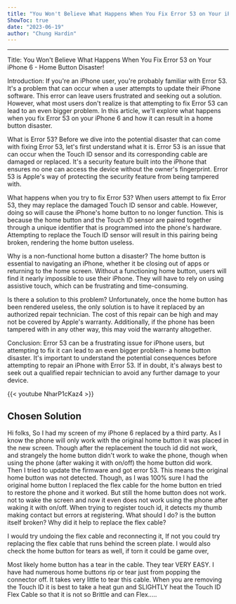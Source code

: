 ```yaml
---
title: "You Won't Believe What Happens When You Fix Error 53 on Your iPhone 6 - Home Button Disaster!"
ShowToc: true 
date: "2023-06-19"
author: "Chung Hardin"
---
```

*****
Title: You Won't Believe What Happens When You Fix Error 53 on Your iPhone 6 - Home Button Disaster!

Introduction:
If you're an iPhone user, you're probably familiar with Error 53. It's a problem that can occur when a user attempts to update their iPhone software. This error can leave users frustrated and seeking out a solution. However, what most users don't realize is that attempting to fix Error 53 can lead to an even bigger problem. In this article, we'll explore what happens when you fix Error 53 on your iPhone 6 and how it can result in a home button disaster.

What is Error 53?
Before we dive into the potential disaster that can come with fixing Error 53, let's first understand what it is. Error 53 is an issue that can occur when the Touch ID sensor and its corresponding cable are damaged or replaced. It's a security feature built into the iPhone that ensures no one can access the device without the owner's fingerprint. Error 53 is Apple's way of protecting the security feature from being tampered with.

What happens when you try to fix Error 53?
When users attempt to fix Error 53, they may replace the damaged Touch ID sensor and cable. However, doing so will cause the iPhone's home button to no longer function. This is because the home button and the Touch ID sensor are paired together through a unique identifier that is programmed into the phone's hardware. Attempting to replace the Touch ID sensor will result in this pairing being broken, rendering the home button useless.

Why is a non-functional home button a disaster?
The home button is essential to navigating an iPhone, whether it be closing out of apps or returning to the home screen. Without a functioning home button, users will find it nearly impossible to use their iPhone. They will have to rely on using assistive touch, which can be frustrating and time-consuming.

Is there a solution to this problem?
Unfortunately, once the home button has been rendered useless, the only solution is to have it replaced by an authorized repair technician. The cost of this repair can be high and may not be covered by Apple's warranty. Additionally, if the phone has been tampered with in any other way, this may void the warranty altogether.

Conclusion:
Error 53 can be a frustrating issue for iPhone users, but attempting to fix it can lead to an even bigger problem- a home button disaster. It's important to understand the potential consequences before attempting to repair an iPhone with Error 53. If in doubt, it's always best to seek out a qualified repair technician to avoid any further damage to your device.

{{< youtube NharP1cKaz4 >}} 



## Chosen Solution
 Hi folks,
So I had my screen of my iPhone 6 replaced by a third party. As I know the phone will only work with the original home button it was placed in the new screen. Though after the replacement the touch id did not work, and strangely the home button didn't work to wake the phone, though when using the phone (after waking it with on/off) the home button did work.
Then I tried to update the firmware and got error 53. This means the original home button was not detected. Though, as I was 100% sure I had the original home button I replaced the flex cable for the home button en tried to restore the phone and it worked.
But still the home button does not work. not to wake the screen and now it even does not work using the phone after waking it with on/off. When trying to register touch id, it detects my thumb making contact but errors at registering.
What should I do? is the button itself broken? Why did it help to replace the flex cable?

 I would try undoing the flex cable and reconnecting it, If not you could try replacing the flex cable that runs behind the screen plate. I would also check the home button for tears as well, if torn it could be game over,

 Most likely home button has a tear in the cable. They tear VERY EASY. I have had numerous home buttons rip or tear just from popping the connector off. It takes very little to tear this cable. When you are removing the Touch ID it is best to take a heat gun and SLIGHTLY heat the Touch ID Flex Cable  so that it is not so Brittle and can Flex.....




